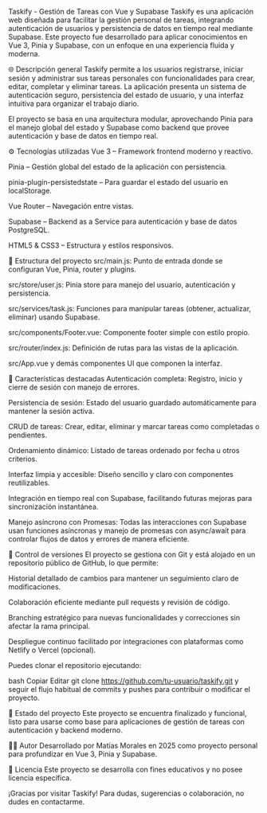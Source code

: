Taskify - Gestión de Tareas con Vue y Supabase
Taskify es una aplicación web diseñada para facilitar la gestión personal de tareas, integrando autenticación de usuarios y persistencia de datos en tiempo real mediante Supabase. Este proyecto fue desarrollado para aplicar conocimientos en Vue 3, Pinia y Supabase, con un enfoque en una experiencia fluida y moderna.

🌐 Descripción general
Taskify permite a los usuarios registrarse, iniciar sesión y administrar sus tareas personales con funcionalidades para crear, editar, completar y eliminar tareas. La aplicación presenta un sistema de autenticación seguro, persistencia del estado de usuario, y una interfaz intuitiva para organizar el trabajo diario.

El proyecto se basa en una arquitectura modular, aprovechando Pinia para el manejo global del estado y Supabase como backend que provee autenticación y base de datos en tiempo real.

⚙️ Tecnologías utilizadas
Vue 3 – Framework frontend moderno y reactivo.

Pinia – Gestión global del estado de la aplicación con persistencia.

pinia-plugin-persistedstate – Para guardar el estado del usuario en localStorage.

Vue Router – Navegación entre vistas.

Supabase – Backend as a Service para autenticación y base de datos PostgreSQL.

HTML5 & CSS3 – Estructura y estilos responsivos.

📁 Estructura del proyecto
src/main.js: Punto de entrada donde se configuran Vue, Pinia, router y plugins.

src/store/user.js: Pinia store para manejo del usuario, autenticación y persistencia.

src/services/task.js: Funciones para manipular tareas (obtener, actualizar, eliminar) usando Supabase.

src/components/Footer.vue: Componente footer simple con estilo propio.

src/router/index.js: Definición de rutas para las vistas de la aplicación.

src/App.vue y demás componentes UI que componen la interfaz.

🧩 Características destacadas
Autenticación completa: Registro, inicio y cierre de sesión con manejo de errores.

Persistencia de sesión: Estado del usuario guardado automáticamente para mantener la sesión activa.

CRUD de tareas: Crear, editar, eliminar y marcar tareas como completadas o pendientes.

Ordenamiento dinámico: Listado de tareas ordenado por fecha u otros criterios.

Interfaz limpia y accesible: Diseño sencillo y claro con componentes reutilizables.

Integración en tiempo real con Supabase, facilitando futuras mejoras para sincronización instantánea.

Manejo asíncrono con Promesas: Todas las interacciones con Supabase usan funciones asíncronas y manejo de promesas con async/await para controlar flujos de datos y errores de manera eficiente.

🔧 Control de versiones
El proyecto se gestiona con Git y está alojado en un repositorio público de GitHub, lo que permite:

Historial detallado de cambios para mantener un seguimiento claro de modificaciones.

Colaboración eficiente mediante pull requests y revisión de código.

Branching estratégico para nuevas funcionalidades y correcciones sin afectar la rama principal.

Despliegue continuo facilitado por integraciones con plataformas como Netlify o Vercel (opcional).

Puedes clonar el repositorio ejecutando:

bash
Copiar
Editar
git clone https://github.com/tu-usuario/taskify.git
y seguir el flujo habitual de commits y pushes para contribuir o modificar el proyecto.

🚀 Estado del proyecto
Este proyecto se encuentra finalizado y funcional, listo para usarse como base para aplicaciones de gestión de tareas con autenticación y backend moderno.

👨‍💻 Autor
Desarrollado por Matías Morales en 2025 como proyecto personal para profundizar en Vue 3, Pinia y Supabase.

📄 Licencia
Este proyecto se desarrolla con fines educativos y no posee licencia específica.

¡Gracias por visitar Taskify! Para dudas, sugerencias o colaboración, no dudes en contactarme.